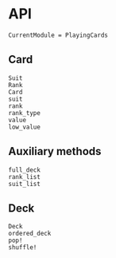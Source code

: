 # API

```@meta
CurrentModule = PlayingCards
```

## Card

```@docs
Suit
Rank
Card
suit
rank
rank_type
value
low_value
```

## Auxiliary methods

```@docs
full_deck
rank_list
suit_list
```

## Deck

```@docs
Deck
ordered_deck
pop!
shuffle!
```
